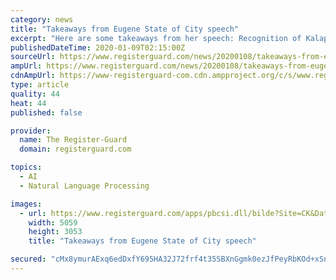 ```yaml
---
category: news
title: "Takeaways from Eugene State of City speech"
excerpt: "Here are some takeaways from her speech: Recognition of Kalapuya people The mayor opened her speech by recognizing the indigenous people of the area who were forcibly removed when white settlers arrived in the mid-1800s. The descendants are members of the Grand Ronde and Siletz tribes. \"They continue to make contributions in their communities ..."
publishedDateTime: 2020-01-09T02:15:00Z
sourceUrl: https://www.registerguard.com/news/20200108/takeaways-from-eugene-state-of-city-speech
ampUrl: https://www.registerguard.com/news/20200108/takeaways-from-eugene-state-of-city-speech?template=ampart
cdnAmpUrl: https://www-registerguard-com.cdn.ampproject.org/c/s/www.registerguard.com/news/20200108/takeaways-from-eugene-state-of-city-speech?template=ampart
type: article
quality: 44
heat: 44
published: false

provider:
  name: The Register-Guard
  domain: registerguard.com

topics:
  - AI
  - Natural Language Processing

images:
  - url: https://www.registerguard.com/apps/pbcsi.dll/bilde?Site=CK&Date=20200108&Category=NEWS&ArtNo=200109727&Ref=AR
    width: 5059
    height: 3053
    title: "Takeaways from Eugene State of City speech"

secured: "cMx8ymurAExq6edDxfY695HA32J72frf4t35SBXnGgmk0ezJfPeyRbKOd+xSnE8lxrFgSbVs2BLayQkH47kosCPC3HwSRvyl3cAnYdh14kN/qXVDMXuzEDH061Eqb7omOLinQabPC/rt/WS+IeiG8SusR5wdiZGP+Mi5gBGcNBFKTfi9gzj7JUuKfc1Z5FAu5sgks7TfrCgKpy1y2a8oEIGfLyMk32GAKUcijcj4ofdLfXElJ/KByi6S2ASoug36nJS2z7J5PSOY3FF7/E0Jju176ctvfmKyHxlfPNXaCpO4T9wjYtqWwY38l3ufi2cjt2NT3DARblm3D0ENJPb10sglYINVcUZUbjpRcbyogiRyN1I8JKv7WmFWc5PsgZIHjdVuMA02yE0UbRwjXm7UJ8Qimf83iA5TSs4k64BDreqiE+iUj6H1gFkkLMmL16pDAFEJKZxYlySwnKYiTQNOZA==;HQQPrIg07Q9nXiC0dIbTlA=="
---
```


